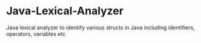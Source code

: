 # Java-Lexical-Analyzer
Java lexical analyzer to identify various structs in Java including identifiers, operators, variables etc
